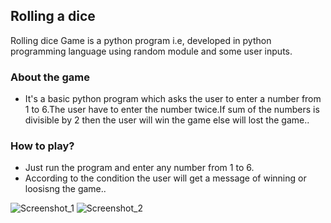 ## Rolling a dice
Rolling dice  Game is a python program i.e, developed in python programming language using random module and some user inputs.

### About the game
- It's a basic python program which asks the user to enter a number from 1 to 6.The user have to enter the number twice.If sum of the numbers is divisible by 2 then the user will win the game else will lost the game..

### How to play?
- Just run the program and enter any number from 1 to 6.
- According to the condition the user will get a message of winning or loosisng the game..

![Screenshot_1](https://user-images.githubusercontent.com/84957152/122930579-baa09b00-d389-11eb-8440-c668f5d77733.jpg)
![Screenshot_2](https://user-images.githubusercontent.com/84957152/122930600-bf654f00-d389-11eb-99fe-603e55f21774.jpg)
